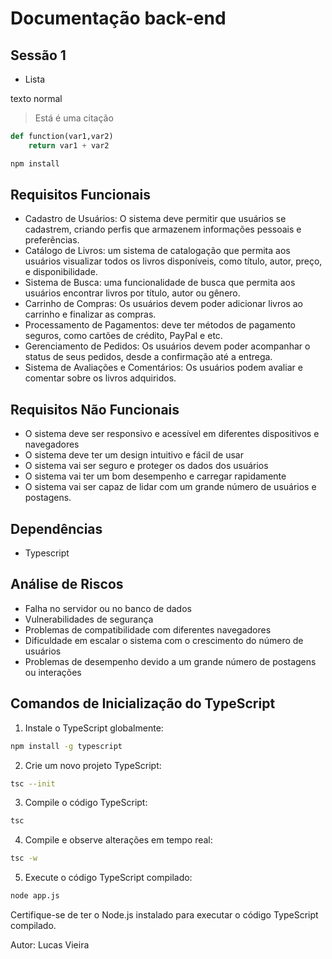 # Documentação back-end 

## Sessão 1

- Lista

texto normal

> Está é uma citação

```python
def function(var1,var2)
    return var1 + var2
```

```bash
npm install
```

## Requisitos Funcionais

- Cadastro de Usuários: O sistema deve permitir que usuários se cadastrem, criando perfis que armazenem informações pessoais e preferências.
- Catálogo de Livros: um sistema de catalogação que permita aos usuários visualizar todos os livros disponíveis, como título, autor, preço, e disponibilidade.
- Sistema de Busca: uma funcionalidade de busca que permita aos usuários encontrar livros por título, autor ou gênero.
- Carrinho de Compras: Os usuários devem poder adicionar livros ao carrinho e finalizar as compras.
- Processamento de Pagamentos: deve ter métodos de pagamento seguros, como cartões de crédito, PayPal e etc.
- Gerenciamento de Pedidos: Os usuários devem poder acompanhar o status de seus pedidos, desde a confirmação até a entrega.
- Sistema de Avaliações e Comentários: Os usuários podem avaliar e comentar sobre os livros adquiridos.

## Requisitos Não Funcionais

- O sistema deve ser responsivo e acessível em diferentes dispositivos e navegadores
- O sistema deve ter um design intuitivo e fácil de usar
- O sistema vai ser seguro e  proteger os dados dos usuários
- O sistema vai ter um bom desempenho e carregar rapidamente
- O sistema vai ser capaz de lidar com um grande número de usuários e postagens.

## Dependências

- Typescript


## Análise de Riscos

- Falha no servidor ou no banco de dados
- Vulnerabilidades de segurança
- Problemas de compatibilidade com diferentes navegadores
- Dificuldade em escalar o sistema com o crescimento do número de usuários
- Problemas de desempenho devido a um grande número de postagens ou interações

## Comandos de Inicialização do TypeScript

1. Instale o TypeScript globalmente:

```bash
npm install -g typescript
```

2. Crie um novo projeto TypeScript:

```bash
tsc --init
```

3. Compile o código TypeScript:

```bash
tsc
```

4. Compile e observe alterações em tempo real:

```bash
tsc -w
```

5. Execute o código TypeScript compilado:

```bash
node app.js
```

Certifique-se de ter o Node.js instalado para executar o código TypeScript compilado.



Autor: Lucas Vieira
